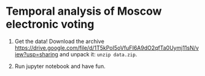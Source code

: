 # Temporal analysis of Moscow electronic voting

1. Get the data!
   Download the archive https://drive.google.com/file/d/1T5kPoI5oVfuFI6A9dO2qfTa0Uymj11sN/view?usp=sharing
   and unpack it: `unzip data.zip`.

2. Run jupyter notebook and have fun.
